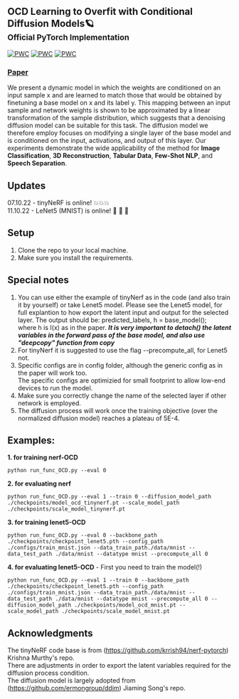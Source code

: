 ## OCD Learning to Overfit with Conditional Diffusion Models🪐<br><sub>Official PyTorch Implementation</sub>
[![PWC](https://img.shields.io/endpoint.svg?url=https://paperswithcode.com/badge/ocd-learning-to-overfit-with-conditional/few-shot-text-classification-on-average-on)](https://paperswithcode.com/sota/few-shot-text-classification-on-average-on?p=ocd-learning-to-overfit-with-conditional)
[![PWC](https://img.shields.io/endpoint.svg?url=https://paperswithcode.com/badge/ocd-learning-to-overfit-with-conditional/image-classification-on-tiny-imagenet-1)](https://paperswithcode.com/sota/image-classification-on-tiny-imagenet-1?p=ocd-learning-to-overfit-with-conditional)
[![PWC](https://img.shields.io/endpoint.svg?url=https://paperswithcode.com/badge/ocd-learning-to-overfit-with-conditional/speech-separation-on-libri5mix)](https://paperswithcode.com/sota/speech-separation-on-libri5mix?p=ocd-learning-to-overfit-with-conditional)

### [Paper](https://arxiv.org/abs/2210.00471)
We present a dynamic model in which the weights are conditioned on an input sample x and are learned to match those that would be obtained by finetuning a base model on x and its label y. This mapping between an input sample and network weights is shown to be approximated by a linear transformation of the sample distribution, which suggests that a denoising diffusion model can be suitable for this task. The diffusion model we therefore employ focuses on modifying a single layer of the base model and is conditioned on the input, activations, and output of this layer. Our experiments demonstrate the wide applicability of the method for **Image Classification**, **3D Reconstruction**, **Tabular Data**, **Few-Shot NLP**, and **Speech Separation**.

## Updates 
07.10.22 - tinyNeRF is online! 💥💥💥<br />
11.10.22 - LeNet5 (MNIST) is online! :100: :100: :100:
## Setup
1. Clone the repo to your local machine.
2. Make sure you install the requirements.
## Special notes
1. You can use either the example of tinyNerf as in the code (and also train it by yourself) or take Lenet5 model.
Please see the Lenet5 model, for full explantion to how export the latent input and output for the selected layer.
The output should be:
predicted_labels, h = base_model(); <br />where h is I(x) as in the paper.
***It is very important to detach() the latent variables in the forward pass of the base model, and also use "deepcopy" function from copy***
2. For tinyNerf it is suggested to use the flag --precompute_all, for Lenet5 not.<br />
3. Specific configs are in config folder, although the generic config as in the paper will work too. <br />
The specific configs are optimizied for small footprint to allow low-end devices to run the model.<br />
4. Make sure you correctly change the name of the selected layer if other network is employed.<br />
5. The diffusion process will work once the training objective (over the normalized diffusion model) reaches a plateau of 5E-4.
## Examples:
**1. for training nerf-OCD** <br />
```
python run_func_OCD.py --eval 0
```
**2. for evaluating nerf** <br />
```
python run_func_OCD.py --eval 1 --train 0 --diffusion_model_path ./checkpoints/model_ocd_tinynerf.pt --scale_model_path ./checkpoints/scale_model_tinynerf.pt
```
**3. for training lenet5-OCD**<br />
```
python run_func_OCD.py --eval 0 --backbone_path ./checkpoints/checkpoint_lenet5.pth --config_path ./configs/train_mnist.json --data_train_path./data/mnist --data_test_path ./data/mnist --datatype mnist --precompute_all 0
```
**4. for evaluating lenet5-OCD** - First you need to train the model(!) <br />
```
python run_func_OCD.py --eval 1 --train 0 --backbone_path ./checkpoints/checkpoint_lenet5.pth --config_path ./configs/train_mnist.json --data_train_path./data/mnist --data_test_path ./data/mnist --datatype mnist --precompute_all 0 --diffusion_model_path ./checkpoints/model_ocd_mnist.pt --scale_model_path ./checkpoints/scale_model_mnist.pt
```
## Acknowledgments
The tinyNeRF code base is from (https://github.com/krrish94/nerf-pytorch) Krishna Murthy's repo. <br />
There are adjustments in order to export the latent variables required for the diffusion process condition. <br />
The diffusion model is largely adopted from (https://github.com/ermongroup/ddim)  Jiaming Song's repo.
